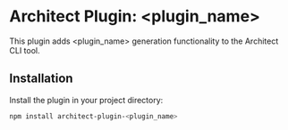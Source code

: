 # Architect Plugin: <plugin_name>

This plugin adds <plugin_name> generation functionality to the Architect CLI tool.

## Installation

Install the plugin in your project directory:

```bash
npm install architect-plugin-<plugin_name>
```
